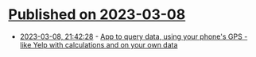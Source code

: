 # [Published on 2023-03-08](index.md)

* [2023-03-08, 21:42:28](https://lobste.rs/s/mv6nuj/app_query_data_using_your_phone_s_gps_like) - [App to query data, using your phone's GPS - like Yelp with calculations and on your own data](https://www.youtube.com/watch?v=p9vGzMV02DY&ab_channel=ZingData)
